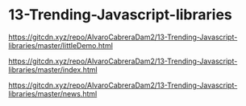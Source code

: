 # 13-Trending-Javascript-libraries

https://gitcdn.xyz/repo/AlvaroCabreraDam2/13-Trending-Javascript-libraries/master/littleDemo.html

https://gitcdn.xyz/repo/AlvaroCabreraDam2/13-Trending-Javascript-libraries/master/index.html

https://gitcdn.xyz/repo/AlvaroCabreraDam2/13-Trending-Javascript-libraries/master/news.html
